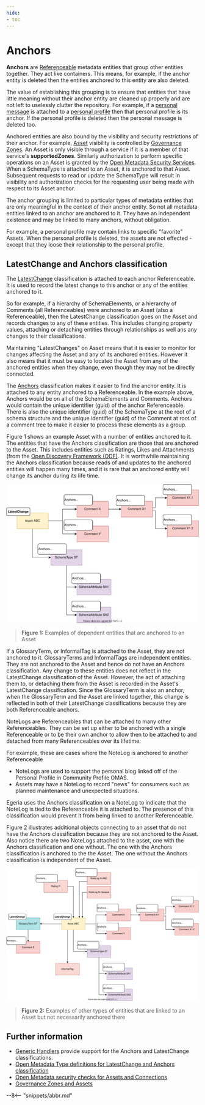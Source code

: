 ```yaml
---
hide:
- toc
---
```


<!-- SPDX-License-Identifier: CC-BY-4.0 -->
<!-- Copyright Contributors to the ODPi Egeria project. -->

# Anchors

**Anchors** are [Referenceable](referenceable.md) metadata entities that group other entities together.
They act like containers.  This means, for example, if the anchor entity is deleted then
the entities anchored to this entity are also deleted.  

The value of establishing this grouping is to ensure that entities that have little meaning without their
anchor entity are cleaned up properly and are not left to uselessly clutter the repository.
For example, if a [personal message](../../community-profile/docs/concepts/personal-message.md) is attached to
a [personal profile](/egeria-docs/services/omas/community-profile/docs/concepts/personal-profile.md) then that personal profile is its anchor.
If the personal profile is deleted then the personal message is deleted too.

Anchored entities are also bound by the visibility and security restrictions of their anchor. 
For example, [Asset](/egeria-docs/concepts/assets) visibility is controlled by [Governance Zones](governance-zones).
An Asset is only visible through a service if it is a member of that service's **supportedZones**.  Similarly
authorization to perform specific operations on an Asset is granted by the
[Open Metadata Security Services](../../../common-services/metadata-security).
When a SchemaType is attached to an Asset, it is anchored to that Asset.
Subsequent requests to read or update the SchemaType will result in visibility
and authorization checks for the requesting user being made with respect to its Asset anchor.

The anchor grouping is limited to particular types of metadata entities that are only
meaningful in the context of their anchor entity.
So not all metadata entities linked to an anchor are anchored to it.  They have an independent
existence and may be linked to many anchors, without obligation.

For example, a personal profile may contain links to specific "favorite" Assets.
When the personal profile is deleted, the assets are not effected - except that they loose
their relationship to the personal profile.

## LatestChange and Anchors classification

The [LatestChange](/egeria-docs/types/0/0010-base-model/#Anchors) classification is attached to each anchor Referenceable.
It is used to record the latest change to this anchor or any of the entities anchored to it.

So for example, if a hierarchy of SchemaElements,
or a hierarchy of Comments (all Referenceables) were anchored to an Asset
(also a Referenceable), then the LatestChange classification goes on the
Asset and records changes to any of these entities.
This includes changing property values, attaching or detaching entities through relationships
as well ans any changes to their classifications.

Maintaining "LatestChanges" on Asset means that it is
easier to monitor for changes affecting the Asset and any of its anchored entities.
However it also means that it must be easy to located the Asset
from any of the anchored entities when they change, even though they may not be directly connected.

The [Anchors](/egeria-docs/types/0/0011-managing-referenceables/#LatestChange) classification makes it easier to find the anchor entity.
It is attached to any entity anchored to a Referenceable.
In the example above, Anchors would be on all of the
SchemaElements and Comments.
Anchors would contain the unique identifier (guid) of the anchor Referenceable.
There is also the unique identifier (guid) of the SchemaType at the root of a schema structure and the
unique identifier (guid) of the Comment at root of a comment tree to make it easier to process these elements
as a group.

Figure 1 shows an example Asset with a number of entities anchored to it.
The entities that have the Anchors classification are those that are
anchored to the Asset.
This includes entities such as Ratings, Likes and Attachments
(from the [Open Discovery Framework (ODF)](../../../frameworks/open-discovery-framework).
It is worthwhile maintaining the Anchors classification because reads of and updates to the anchored
entities will happen many times, and it is rare that an anchored entity will change its anchor during its life time.

![Figure 1](anchors-classifications-on-dependant-objects.svg)
> **Figure 1:** Examples of dependent entities that are anchored to an Asset

If a GlossaryTerm, or InformalTag is attached to the Asset, they are not anchored to it.
GlossaryTerms and InformalTags are independent entities.
They are not anchored to the Asset and hence do not have an Anchors classification.
Any change to these entities does not reflect in the LatestChange classification of the Asset.
However, the act of attaching them to, or detaching them from the Asset is recorded
in the Asset's LatestChange classification.  Since the GlossaryTerm is also an anchor,
when the GlossaryTerm and the Asset are linked
together, this change is reflected in both of their LatestChange classifications because
they are both Referenceable anchors.

NoteLogs are Referenceables that can be attached to many other Referenceables.
They can be set up either to be anchored with a single Referenceable or to
be their own anchor to allow then to be attached to and detached from
many Referenceables over its lifetime.

For example, these are cases where the NoteLog is anchored to another Referenceable

* NoteLogs are used to support the personal blog linked off of the Personal Profile in Community Profile OMAS.
* Assets may have a NoteLog to record "news" for consumers such as planned maintenance and unexpected situations.

Egeria uses the Anchors classification on a NoteLog to indicate that the NoteLog is tied to the Referenceable it is attached to. 
The presence of this classification would prevent it from being linked to another Referenceable.

Figure 2 illustrates additional objects connecting to an asset that do not have the Anchors classification
because they are not anchored to the Asset.
Also notice there are two NoteLogs attached to the asset,
one with the Anchors classification and one without.
The one with the Anchors classification is anchored to the the Asset. The one without the Anchors classification is
independent of the Asset.

![Figure 2](anchors-classifications-on-attached-objects.svg)
> **Figure 2:** Examples of other types of entities that are linked to an Asset but not necessarily anchored there

## Further information

* [Generic Handlers](../../../common-services/generic-handlers) provide support for the
  Anchors and LatestChange classifications.
* [Open Metadata Type definitions for LatestChange and Anchors classification](../../../../open-metadata-publication/website/open-metadata-types/0011-Managing-Referenceables.md)
* [Open Metadata security checks for Assets and Connections](../../../common-services/metadata-security/metadata-security-apis)
* [Governance Zones and Assets](governance-zones)


--8<-- "snippets/abbr.md"
